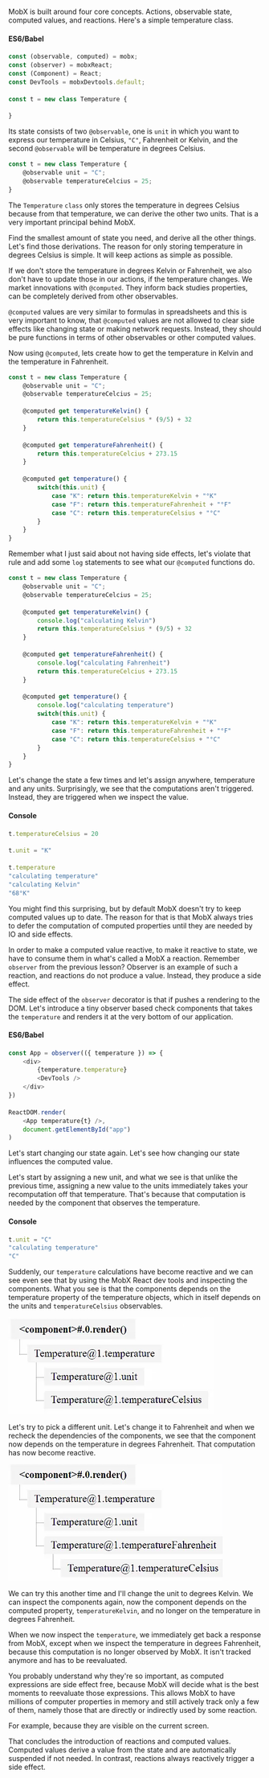 MobX is built around four core concepts. Actions, observable state, computed values, and reactions. Here's a simple temperature class.

#### ES6/Babel
```javascript
const (observable, computed) = mobx;
const (observer) = mobxReact;
const (Component) = React;
const DevTools = mobxDevtools.default;

const t = new class Temperature {

}
```

Its state consists of two `@observable`, one is `unit` in which you want to express our temperature in Celsius, `"C"`, Fahrenheit or Kelvin, and the second `@observable` will be temperature in degrees Celsius.

```javascript
const t = new class Temperature {
    @observable unit = "C";
    @observable temperatureCelcius = 25;
}
```

The `Temperature` `class` only stores the temperature in degrees Celsius because from that temperature, we can derive the other two units. That is a very important principal behind MobX.

Find the smallest amount of state you need, and derive all the other things. Let's find those derivations. The reason for only storing temperature in degrees Celsius is simple. It will keep actions as simple as possible.

If we don't store the temperature in degrees Kelvin or Fahrenheit, we also don't have to update those in our actions, if the temperature changes. We market innovations with `@computed`. They inform back studies properties, can be completely derived from other observables.

`@computed` values are very similar to formulas in spreadsheets and this is very important to know, that `@computed` values are not allowed to clear side effects like changing state or making network requests. Instead, they should be pure functions in terms of other observables or other computed values. 

Now using `@computed`, lets create how to get the temperature in Kelvin and the temperature in Fahrenheit. 

```javascript
const t = new class Temperature {
    @observable unit = "C";
    @observable temperatureCelcius = 25;

    @computed get temperatureKelvin() {
        return this.temperatureCelsius * (9/5) + 32
    }

    @computed get temperatureFahrenheit() {
        return this.temperatureCelcius + 273.15
    }

    @computed get temperature() {
        switch(this.unit) {
            case "K": return this.temperatureKelvin + "°K"
            case "F": return this.temperatureFahrenheit + "°F"
            case "C": return this.temperatureCelsius + "°C"
        }
    }
}
```

Remember what I just said about not having side effects, let's violate that rule and add some `log` statements to see what our `@computed` functions do. 

```javascript
const t = new class Temperature {
    @observable unit = "C";
    @observable temperatureCelcius = 25;

    @computed get temperatureKelvin() {
        console.log("calculating Kelvin")
        return this.temperatureCelsius * (9/5) + 32
    }

    @computed get temperatureFahrenheit() {
        console.log("calculating Fahrenheit")
        return this.temperatureCelcius + 273.15
    }

    @computed get temperature() {
        console.log("calculating temperature")
        switch(this.unit) {
            case "K": return this.temperatureKelvin + "°K"
            case "F": return this.temperatureFahrenheit + "°F"
            case "C": return this.temperatureCelsius + "°C"
        }
    }
}
```

Let's change the state a few times and let's assign anywhere, temperature and any units. Surprisingly, we see that the computations aren't triggered. Instead, they are triggered when we inspect the value.

#### Console
```javascript
t.temperatureCelsius = 20

t.unit = "K"

t.temperature
"calculating temperature"
"calculating Kelvin"
"68°K"
```

You might find this surprising, but by default MobX doesn't try to keep computed values up to date. The reason for that is that MobX always tries to defer the computation of computed properties until they are needed by IO and side effects.

In order to make a computed value reactive, to make it reactive to state, we have to consume them in what's called a MobX a reaction. Remember `observer` from the previous lesson? Observer is an example of such a reaction, and reactions do not produce a value. Instead, they produce a side effect.

The side effect of the `observer` decorator is that if pushes a rendering to the DOM. Let's introduce a tiny observer based check components that takes the `temperature` and renders it at the very bottom of our application. 

#### ES6/Babel
```javascript
const App = observer(({ temperature }) => {
    <div>
        {temperature.temperature}
        <DevTools />
    </div>
})

ReactDOM.render(
    <App temperature{t} />,
    document.getElementById("app")
)
```

Let's start changing our state again. Let's see how changing our state influences the computed value.

Let's start by assigning a new unit, and what we see is that unlike the previous time, assigning a new value to the units immediately takes your recomputation off that temperature. That's because that computation is needed by the component that observes the temperature.

#### Console
```javascript
t.unit = "C"
"calculating temperature"
"C"
```

Suddenly, our `temperature` calculations have become reactive and we can see even see that by using the MobX React dev tools and inspecting the components. What you see is that the components depends on the temperature property of the temperature objects, which in itself depends on the units and `temperatureCelsius` observables.

![Temperature calculations have become reactive](../images/javascript-derive-computed-values-and-manage-side-effects-with-mobx-reactions-temperature-calculations-become-reactive.png)

Let's try to pick a different unit. Let's change it to Fahrenheit and when we recheck the dependencies of the components, we see that the component now depends on the temperature in degrees Fahrenheit. That computation has now become reactive.

![The temperature is now fahrenheit](../images/javascript-derive-computed-values-and-manage-side-effects-with-mobx-reactions-now-fahrenheit.png)

We can try this another time and I'll change the unit to degrees Kelvin. We can inspect the components again, now the component depends on the computed property, `temperatureKelvin`, and no longer on the temperature in degrees Fahrenheit.

When we now inspect the `temperature`, we immediately get back a response from MobX, except when we inspect the temperature in degrees Fahrenheit, because this computation is no longer observed by MobX. It isn't tracked anymore and has to be reevaluated.

You probably understand why they're so important, as computed expressions are side effect free, because MobX will decide what is the best moments to reevaluate those expressions. This allows MobX to have millions of computer properties in memory and still actively track only a few of them, namely those that are directly or indirectly used by some reaction.

For example, because they are visible on the current screen.

That concludes the introduction of reactions and computed values. Computed values derive a value from the state and are automatically suspended if not needed. In contrast, reactions always reactively trigger a side effect.